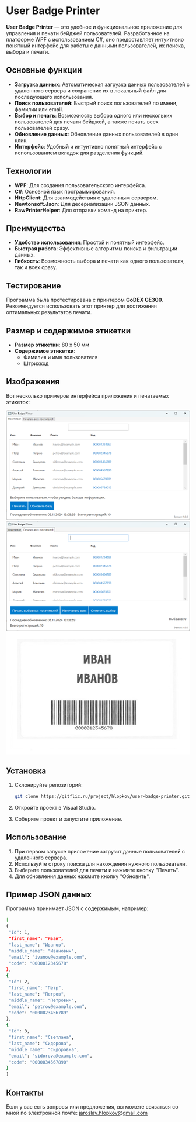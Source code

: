 # User Badge Printer

**User Badge Printer** — это удобное и функциональное приложение для управления и печати бейджей пользователей. Разработанное на платформе WPF с использованием C#, оно предоставляет интуитивно понятный интерфейс для работы с данными пользователей, их поиска, выбора и печати.

## Основные функции

- **Загрузка данных**: Автоматическая загрузка данных пользователей с удаленного сервера и сохранение их в локальный файл для последующего использования.
- **Поиск пользователей**: Быстрый поиск пользователей по имени, фамилии или email.
- **Выбор и печать**: Возможность выбора одного или нескольких пользователей для печати бейджей, а также печать всех пользователей сразу.
- **Обновление данных**: Обновление данных пользователей в один клик.
- **Интерфейс**: Удобный и интуитивно понятный интерфейс с использованием вкладок для разделения функций.

## Технологии

- **WPF**: Для создания пользовательского интерфейса.
- **C#**: Основной язык программирования.
- **HttpClient**: Для взаимодействия с удаленным сервером.
- **Newtonsoft.Json**: Для десериализации JSON данных.
- **RawPrinterHelper**: Для отправки команд на принтер.

## Преимущества

- **Удобство использования**: Простой и понятный интерфейс.
- **Быстрая работа**: Эффективные алгоритмы поиска и фильтрации данных.
- **Гибкость**: Возможность выбора и печати как одного пользователя, так и всех сразу.

## Тестирование

Программа была протестирована с принтером **GoDEX GE300**. Рекомендуется использовать этот принтер для достижения оптимальных результатов печати.

## Размер и содержимое этикетки

- **Размер этикетки**: 80 x 50 мм
- **Содержимое этикетки**:
  - Фамилия и имя пользователя
  - Штрихкод

## Изображения

Вот несколько примеров интерфейса приложения и печатаемых этикеток:

![Пример интерфейса приложения](UBP-users.png)
![Пример интерфейса приложения](UBP-all.png)
![Пример этикетки](UBP-label.png)


## Установка

1. Склонируйте репозиторий:
   ```bash
   git clone https://gitflic.ru/project/hlopkov/user-badge-printer.git

2. Откройте проект в Visual Studio.

3. Соберите проект и запустите приложение.

## Использование

1. При первом запуске приложение загрузит данные пользователей с удаленного сервера.
2. Используйте строку поиска для нахождения нужного пользователя.
3. Выберите пользователей для печати и нажмите кнопку "Печать".
4. Для обновления данных нажмите кнопку "Обновить".

## Пример JSON данных
Программа принимает JSON с содержимым, например:
   ```bash
   [
  {
    "Id": 1,
    "first_name": "Иван",
    "last_name": "Иванов",
    "middle_name": "Иванович",
    "email": "ivanov@example.com",
    "code": "0000012345678"
  },
  {
    "Id": 2,
    "first_name": "Петр",
    "last_name": "Петров",
    "middle_name": "Петрович",
    "email": "petrov@example.com",
    "code": "0000023456789"
  },
  {
    "Id": 3,
    "first_name": "Светлана",
    "last_name": "Сидорова",
    "middle_name": "Сидоровна",
    "email": "sidorova@example.com",
    "code": "0000034567890"
  }
]
 ```

## Контакты
Если у вас есть вопросы или предложения, вы можете связаться со мной по электронной почте: jaroslav.hlopkov@gmail.com
